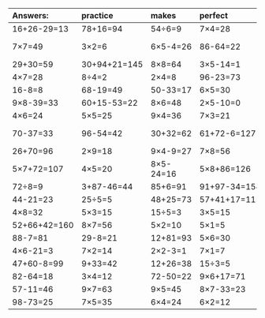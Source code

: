 | Answers: | practice | makes | perfect | ! |
| :--- | :--- | :--- | :--- | :--- |
| 16+26-29=13 | 78+16=94 | 54÷6=9 | 7×4=28 | 56-10=46 | 
| 7×7=49 | 3×2=6 | 6×5-4=26 | 86-64=22 | 91+63-46=108 | 
| 29+30=59 | 30+94+21=145 | 8×8=64 | 3×5-14=1 | 5×4=20 | 
| 4×7=28 | 8÷4=2 | 2×4=8 | 96-23=73 | 36÷6=6 | 
| 16-8=8 | 68-19=49 | 50-33=17 | 6×5=30 | 6×3=18 | 
| 9×8-39=33 | 60+15-53=22 | 8×6=48 | 2×5-10=0 | 17+77=94 | 
| 4×6=24 | 5×5=25 | 9×4=36 | 7×3=21 | 2×3+98=104 | 
| 70-37=33 | 96-54=42 | 30+32=62 | 61+72-6=127 | 80+58-74=64 | 
| 26+70=96 | 2×9=18 | 9×4-9=27 | 7×8=56 | 6×9=54 | 
| 5×7+72=107 | 4×5=20 | 8×5-24=16 | 5×8+86=126 | 52+11=63 | 
| 72÷8=9 | 3+87-46=44 | 85+6=91 | 91+97-34=154 | 23+30=53 | 
| 44-21=23 | 25÷5=5 | 48+25=73 | 57+41+17=115 | 2×3+90=96 | 
| 4×8=32 | 5×3=15 | 15÷5=3 | 3×5=15 | 8×5=40 | 
| 52+66+42=160 | 8×7=56 | 5×2=10 | 5×1=5 | 7×6=42 | 
| 88-7=81 | 29-8=21 | 12+81=93 | 5×6=30 | 13+49=62 | 
| 4×6-21=3 | 7×2=14 | 2×2-3=1 | 7×1=7 | 5+29=34 | 
| 47+60-8=99 | 9+33=42 | 12+26=38 | 15÷3=5 | 88-1=87 | 
| 82-64=18 | 3×4=12 | 72-50=22 | 9×6+17=71 | 8×1=8 | 
| 57-11=46 | 9×7=63 | 9×5=45 | 8×7-33=23 | 2×8=16 | 
| 98-73=25 | 7×5=35 | 6×4=24 | 6×2=12 | 5×9=45 | 

